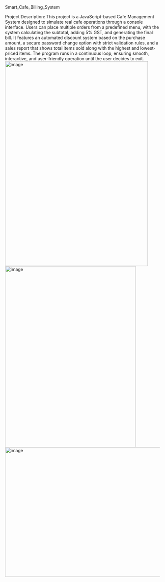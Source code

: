 Smart_Cafe_Billing_System

Project Description:
This project is a JavaScript-based Cafe Management System designed to simulate real cafe operations through a console interface. Users can place multiple orders from a predefined menu, with the system calculating the subtotal, adding 5% GST, and generating the final bill. It features an automated discount system based on the purchase amount, a secure password change option with strict validation rules, and a sales report that shows total items sold along with the highest and lowest-priced items. The program runs in a continuous loop, ensuring smooth, interactive, and user-friendly operation until the user decides to exit.
<img width="465" height="664" alt="image" src="https://github.com/user-attachments/assets/b9de4bb9-1064-49d2-add2-9df08db4d076" />
<img width="425" height="587" alt="image" src="https://github.com/user-attachments/assets/43ac046b-157d-4b20-be32-bb6c2b431636" />
<img width="676" height="420" alt="image" src="https://github.com/user-attachments/assets/b8902fbf-228d-4866-a237-e6dca4d41818" />
